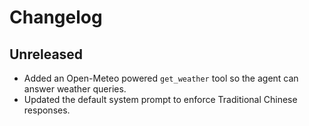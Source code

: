 # Changelog

## Unreleased

- Added an Open-Meteo powered `get_weather` tool so the agent can answer weather queries.
- Updated the default system prompt to enforce Traditional Chinese responses.

